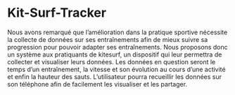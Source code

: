 # Kit-Surf-Tracker
Nous avons remarqué que l’amélioration dans la pratique sportive nécessite la collecte de
données sur ses entraînements afin de mieux suivre sa progression pour pouvoir adapter ses
entraînements. Nous proposons donc un système aux pratiquants de kitesurf, un dispositif qui
leur permettra de collecter et visualiser leurs données. Les données en question seront le
temps d’un entraînement, la vitesse et son évolution au cours d’une activité et enfin la hauteur
des sauts. L’utilisateur pourra recueillir les données sur son téléphone afin de facilement les
visualiser et les partager.
